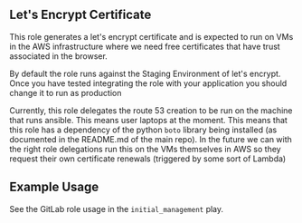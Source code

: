## Let's Encrypt Certificate
This role generates a let's encrypt certificate and is expected to run on VMs in the AWS infrastructure where we need
free certificates that have trust associated in the browser.

By default the role runs against the Staging Environment of let's encrypt. Once you have tested integrating the role
with your application you should change it to run as production

Currently, this role delegates the route 53 creation to be run on the machine that runs ansible. This means user laptops
at the moment. This means that this role has a dependency of the python `boto` library being installed
(as documented in the README.md of the main repo). In the future we can with the right role delegations run this on the
VMs themselves in AWS so they request their own certificate renewals (triggered by some sort of Lambda)

## Example Usage
See the GitLab role usage in the `initial_management` play.

